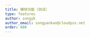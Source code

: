 ```yaml
---
title: 模块功能（测试）
type: features
author: songyk
author_email: songyankan@cloudpss.net
order: 600
---
```


